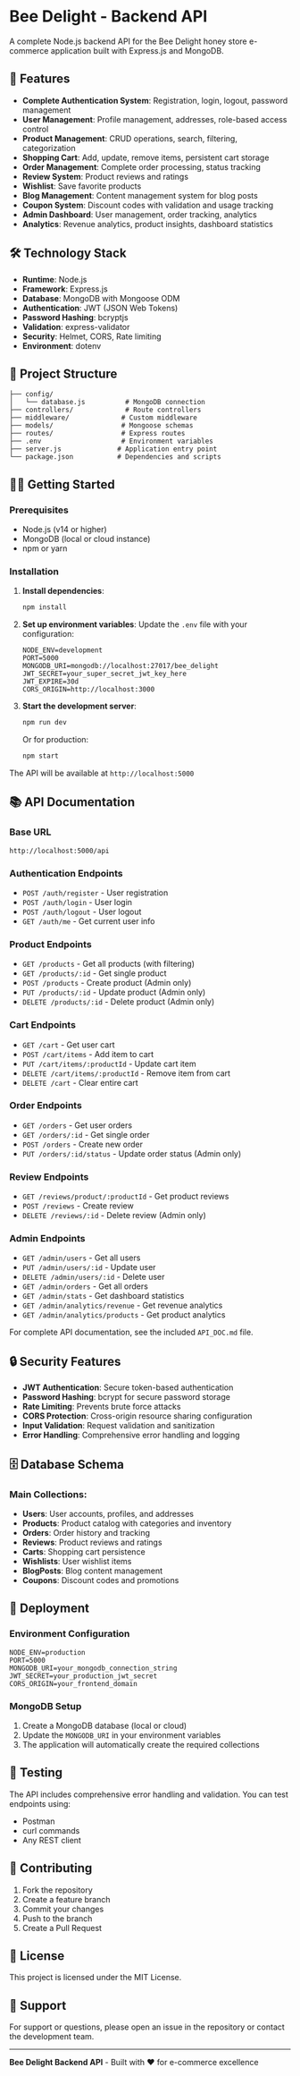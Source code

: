 # Bee Delight - Backend API

A complete Node.js backend API for the Bee Delight honey store e-commerce application built with Express.js and MongoDB.

## 🚀 Features

- **Complete Authentication System**: Registration, login, logout, password management
- **User Management**: Profile management, addresses, role-based access control
- **Product Management**: CRUD operations, search, filtering, categorization
- **Shopping Cart**: Add, update, remove items, persistent cart storage
- **Order Management**: Complete order processing, status tracking
- **Review System**: Product reviews and ratings
- **Wishlist**: Save favorite products
- **Blog Management**: Content management system for blog posts
- **Coupon System**: Discount codes with validation and usage tracking
- **Admin Dashboard**: User management, order tracking, analytics
- **Analytics**: Revenue analytics, product insights, dashboard statistics

## 🛠️ Technology Stack

- **Runtime**: Node.js
- **Framework**: Express.js
- **Database**: MongoDB with Mongoose ODM
- **Authentication**: JWT (JSON Web Tokens)
- **Password Hashing**: bcryptjs
- **Validation**: express-validator
- **Security**: Helmet, CORS, Rate limiting
- **Environment**: dotenv

## 📁 Project Structure

```
├── config/
│   └── database.js          # MongoDB connection
├── controllers/             # Route controllers
├── middleware/             # Custom middleware
├── models/                 # Mongoose schemas
├── routes/                 # Express routes
├── .env                    # Environment variables
├── server.js              # Application entry point
└── package.json           # Dependencies and scripts
```

## 🏃‍♂️ Getting Started

### Prerequisites

- Node.js (v14 or higher)
- MongoDB (local or cloud instance)
- npm or yarn

### Installation

1. **Install dependencies**:
   ```bash
   npm install
   ```

2. **Set up environment variables**:
   Update the `.env` file with your configuration:
   ```env
   NODE_ENV=development
   PORT=5000
   MONGODB_URI=mongodb://localhost:27017/bee_delight
   JWT_SECRET=your_super_secret_jwt_key_here
   JWT_EXPIRE=30d
   CORS_ORIGIN=http://localhost:3000
   ```

3. **Start the development server**:
   ```bash
   npm run dev
   ```

   Or for production:
   ```bash
   npm start
   ```

The API will be available at `http://localhost:5000`

## 📚 API Documentation

### Base URL
```
http://localhost:5000/api
```

### Authentication Endpoints
- `POST /auth/register` - User registration
- `POST /auth/login` - User login
- `POST /auth/logout` - User logout
- `GET /auth/me` - Get current user info

### Product Endpoints
- `GET /products` - Get all products (with filtering)
- `GET /products/:id` - Get single product
- `POST /products` - Create product (Admin only)
- `PUT /products/:id` - Update product (Admin only)
- `DELETE /products/:id` - Delete product (Admin only)

### Cart Endpoints
- `GET /cart` - Get user cart
- `POST /cart/items` - Add item to cart
- `PUT /cart/items/:productId` - Update cart item
- `DELETE /cart/items/:productId` - Remove item from cart
- `DELETE /cart` - Clear entire cart

### Order Endpoints
- `GET /orders` - Get user orders
- `GET /orders/:id` - Get single order
- `POST /orders` - Create new order
- `PUT /orders/:id/status` - Update order status (Admin only)

### Review Endpoints
- `GET /reviews/product/:productId` - Get product reviews
- `POST /reviews` - Create review
- `DELETE /reviews/:id` - Delete review (Admin only)

### Admin Endpoints
- `GET /admin/users` - Get all users
- `PUT /admin/users/:id` - Update user
- `DELETE /admin/users/:id` - Delete user
- `GET /admin/orders` - Get all orders
- `GET /admin/stats` - Get dashboard statistics
- `GET /admin/analytics/revenue` - Get revenue analytics
- `GET /admin/analytics/products` - Get product analytics

For complete API documentation, see the included `API_DOC.md` file.

## 🔒 Security Features

- **JWT Authentication**: Secure token-based authentication
- **Password Hashing**: bcrypt for secure password storage
- **Rate Limiting**: Prevents brute force attacks
- **CORS Protection**: Cross-origin resource sharing configuration
- **Input Validation**: Request validation and sanitization
- **Error Handling**: Comprehensive error handling and logging

## 🗄️ Database Schema

### Main Collections:
- **Users**: User accounts, profiles, and addresses
- **Products**: Product catalog with categories and inventory
- **Orders**: Order history and tracking
- **Reviews**: Product reviews and ratings
- **Carts**: Shopping cart persistence
- **Wishlists**: User wishlist items
- **BlogPosts**: Blog content management
- **Coupons**: Discount codes and promotions

## 🚀 Deployment

### Environment Configuration
```env
NODE_ENV=production
PORT=5000
MONGODB_URI=your_mongodb_connection_string
JWT_SECRET=your_production_jwt_secret
CORS_ORIGIN=your_frontend_domain
```

### MongoDB Setup
1. Create a MongoDB database (local or cloud)
2. Update the `MONGODB_URI` in your environment variables
3. The application will automatically create the required collections

## 🧪 Testing

The API includes comprehensive error handling and validation. You can test endpoints using:
- Postman
- curl commands
- Any REST client

## 📝 Contributing

1. Fork the repository
2. Create a feature branch
3. Commit your changes
4. Push to the branch
5. Create a Pull Request

## 📄 License

This project is licensed under the MIT License.

## 🤝 Support

For support or questions, please open an issue in the repository or contact the development team.

---

**Bee Delight Backend API** - Built with ❤️ for e-commerce excellence